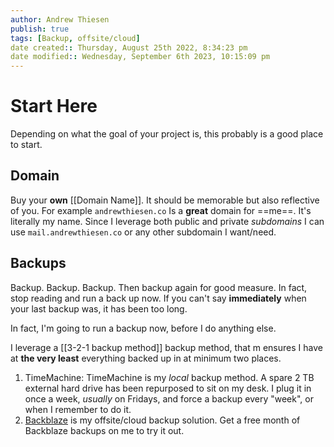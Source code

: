 ```yaml
---
author: Andrew Thiesen
publish: true 
tags: [Backup, offsite/cloud]
date created:: Thursday, August 25th 2022, 8:34:23 pm
date modified:: Wednesday, September 6th 2023, 10:15:09 pm
---
```

# Start Here

Depending on what the goal of your project is, this probably is a good place to start. 

## Domain

Buy your **own** [[Domain Name]]. It should be memorable but also reflective of you. For example `andrewthiesen.co` Is a **great** domain for ==me==. It's literally my name. Since I leverage both public and private *subdomains* I can use `mail.andrewthiesen.co` or any other subdomain I want/need. 

## Backups

Backup. Backup. Backup. Then backup again for good measure. In fact, stop reading and run a back up now. If you can't say **immediately** when your last backup was, it has been too long. 

In fact, I'm going to run a backup now, before I do anything else.

I leverage a [[3-2-1 backup method]] backup method, that m ensures I have at **the very least** everything backed up in at minimum two places. 

1. TimeMachine: TimeMachine is my *local* backup method. A spare 2 TB external hard drive has been repurposed to sit on my desk. I plug it in once a week, *usually* on Fridays, and force a backup every "week", or when I remember to do it.
2. [Backblaze](https://secure.backblaze.com/r/02w46x) is my offsite/cloud backup solution. Get a free month of Backblaze backups on me to try it out.
